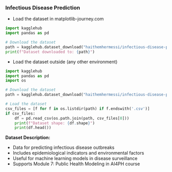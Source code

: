### Infectious Disease Prediction

- Load the dataset in matplotlib-journey.com

```python
import kagglehub
import pandas as pd

# Download the dataset
path = kagglehub.dataset_download("haithemhermessi/infectious-disease-prediction")
print(f"Dataset downloaded to: {path}")
```

- Load the dataset outside (any other environment)

```python
import kagglehub
import pandas as pd
import os

# Download the dataset
path = kagglehub.dataset_download("haithemhermessi/infectious-disease-prediction")

# Load the dataset
csv_files = [f for f in os.listdir(path) if f.endswith('.csv')]
if csv_files:
    df = pd.read_csv(os.path.join(path, csv_files[0]))
    print(f"Dataset shape: {df.shape}")
    print(df.head())
```

**Dataset Description:**
- Data for predicting infectious disease outbreaks
- Includes epidemiological indicators and environmental factors
- Useful for machine learning models in disease surveillance
- Supports Module 7: Public Health Modeling in AI4PH course